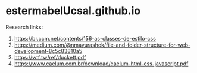 # estermabelUcsal.github.io

Research links:
1. https://br.ccm.net/contents/156-as-classes-de-estilo-css
2. https://medium.com/@nmayurashok/file-and-folder-structure-for-web-development-8c5c83810a5
3. https://wtf.tw/ref/duckett.pdf
4. https://www.caelum.com.br/download/caelum-html-css-javascript.pdf
